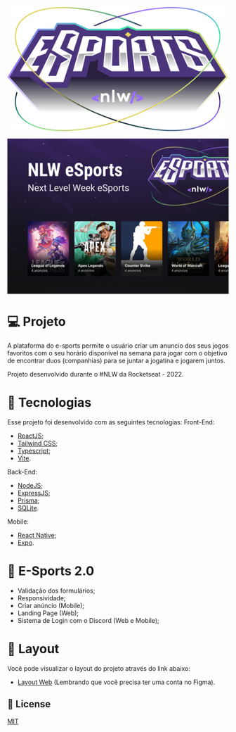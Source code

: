 <p align='center'>
  <img src="./web/src/assets/logo-esports.svg" alt="Logo">
</p>

<div>
    <img src='./web/src/assets/capa-esports.png' alt='Capa'>
</div> 

# 💻 Projeto

A plataforma do e-sports permite o usuário criar um anuncio dos seus jogos favoritos com o seu horário disponível na semana para jogar com o objetivo de encontrar duos (companhias) para se juntar a jogatina e jogarem juntos.

Projeto desenvolvido durante o #NLW da Rocketseat - 2022.
 
# 🧪 Tecnologias

Esse projeto foi desenvolvido com as seguintes tecnologias:
Front-End:
- [ReactJS](https://pt-br.reactjs.org/);
- [Tailwind CSS](https://tailwindcss.com/);
- [Typescript](https://www.typescriptlang.org/);
- [Vite](https://vitejs.dev/).

Back-End:
- [NodeJS](https://nodejs.org/en/);
- [ExpressJS](https://expressjs.com/pt-br/);
- [Prisma](https://www.prisma.io/);
- [SQLite](https://www.sqlite.org/index.html).

Mobile:
- [React Native](https://reactnative.dev/);
- [Expo](https://docs.expo.dev/).

# 🚧 E-Sports 2.0

- Validação dos formulários;
- Responsividade;
- Criar anúncio (Mobile);
- Landing Page (Web);
- Sistema de Login com o Discord (Web e Mobile);

# 🔖 Layout

Você pode visualizar o layout do projeto através do link abaixo:
- [Layout Web](https://www.figma.com/file/YZzryY6irUqFISxc4MpwB6/NLW-eSports?node-id=0%3A1) (Lembrando que você precisa ter uma conta no Figma).

## 📃 License

[MIT](https://choosealicense.com/licenses/mit/)
